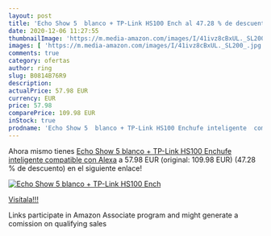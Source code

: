 ```yaml
---
layout: post
title: 'Echo Show 5  blanco + TP-Link HS100 Ench al 47.28 % de descuento'
date: 2020-12-06 11:27:55
thumbnailImage: 'https://m.media-amazon.com/images/I/41ivz8cBxUL._SL200_.jpg'
images: [ 'https://m.media-amazon.com/images/I/41ivz8cBxUL._SL200_.jpg' ]
comments: true
category: ofertas
author: ring
slug: B0814B76R9
description:
actualPrice: 57.98 EUR
currency: EUR
price: 57.98
comparePrice: 109.98 EUR
inStock: true
prodname: 'Echo Show 5  blanco + TP-Link HS100 Enchufe inteligente  compatible con Alexa'
---
```


Ahora mismo tienes [Echo Show 5  blanco + TP-Link HS100 Enchufe inteligente  compatible con Alexa](https://www.amazon.es/dp/B0814B76R9/?tag=tolees-21) a 57.98 EUR (original: 109.98 EUR) (47.28 %  de descuento) en el siguiente enlace!

[![Echo Show 5  blanco + TP-Link HS100 Ench](https://m.media-amazon.com/images/I/41ivz8cBxUL._SL200_.jpg)](https://www.amazon.es/dp/B0814B76R9/?tag=tolees-21)

[Visítala!!!](https://www.amazon.es/dp/B0814B76R9/?tag=tolees-21)

Links participate in Amazon Associate program and might generate a comission on qualifying sales
